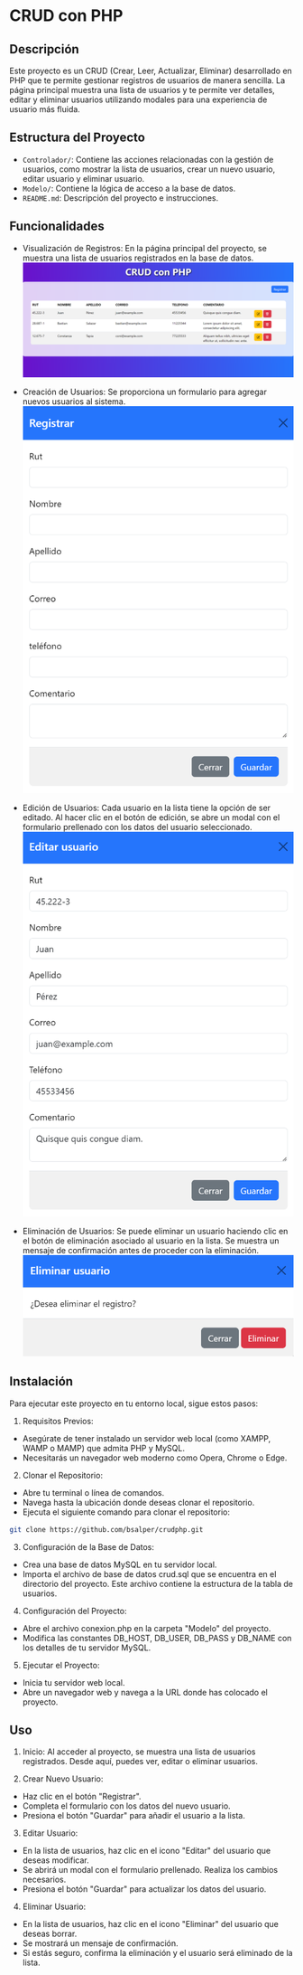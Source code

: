 # CRUD con PHP

## Descripción

Este proyecto es un CRUD (Crear, Leer, Actualizar, Eliminar) desarrollado en PHP que te permite gestionar registros de usuarios de manera sencilla. La página principal muestra una lista de usuarios y te permite ver detalles, editar y eliminar usuarios utilizando modales para una experiencia de usuario más fluida.

## Estructura del Proyecto

- `Controlador/`:  Contiene las acciones relacionadas con la gestión de usuarios, como mostrar la lista de usuarios, crear un nuevo usuario, editar usuario y eliminar usuario.
- `Modelo/`: Contiene la lógica de acceso a la base de datos.
- `README.md`: Descripción del proyecto e instrucciones.

## Funcionalidades

- Visualización de Registros: En la página principal del proyecto, se muestra una lista de usuarios registrados en la base de datos.
![ver](./Images/ver.png)

- Creación de Usuarios: Se proporciona un formulario para agregar nuevos usuarios al sistema.
![registro](./Images/registro.png)

- Edición de Usuarios: Cada usuario en la lista tiene la opción de ser editado. Al hacer clic en el botón de edición, se abre un modal con el formulario prellenado con los datos del usuario seleccionado.
![editar](./Images/editar.png)

- Eliminación de Usuarios: Se puede eliminar un usuario haciendo clic en el botón de eliminación asociado al usuario en la lista. Se muestra un mensaje de confirmación antes de proceder con la eliminación.
![eliminar](./Images/eliminar.png)

## Instalación

Para ejecutar este proyecto en tu entorno local, sigue estos pasos:

1. Requisitos Previos:
- Asegúrate de tener instalado un servidor web local (como XAMPP, WAMP o MAMP) que admita PHP y MySQL.
- Necesitarás un navegador web moderno como Opera, Chrome o Edge.

2. Clonar el Repositorio:
- Abre tu terminal o línea de comandos.
- Navega hasta la ubicación donde deseas clonar el repositorio.
- Ejecuta el siguiente comando para clonar el repositorio:
```bash
git clone https://github.com/bsalper/crudphp.git
```

3. Configuración de la Base de Datos:
- Crea una base de datos MySQL en tu servidor local.
- Importa el archivo de base de datos crud.sql que se encuentra en el directorio del proyecto. Este archivo contiene la estructura de la tabla de usuarios.

4. Configuración del Proyecto:
- Abre el archivo conexion.php en la carpeta "Modelo" del proyecto.
- Modifica las constantes DB_HOST, DB_USER, DB_PASS y DB_NAME con los detalles de tu servidor MySQL.

5. Ejecutar el Proyecto:
- Inicia tu servidor web local.
- Abre un navegador web y navega a la URL donde has colocado el proyecto.

## Uso

1. Inicio: Al acceder al proyecto, se muestra una lista de usuarios registrados. Desde aquí, puedes ver, editar o eliminar usuarios.

2. Crear Nuevo Usuario:

- Haz clic en el botón "Registrar".
- Completa el formulario con los datos del nuevo usuario.
- Presiona el botón "Guardar" para añadir el usuario a la lista.

3. Editar Usuario:

- En la lista de usuarios, haz clic en el icono "Editar" del usuario que deseas modificar.
- Se abrirá un modal con el formulario prellenado. Realiza los cambios necesarios.
- Presiona el botón "Guardar" para actualizar los datos del usuario.

4. Eliminar Usuario:

- En la lista de usuarios, haz clic en el icono "Eliminar" del usuario que deseas borrar.
- Se mostrará un mensaje de confirmación.
- Si estás seguro, confirma la eliminación y el usuario será eliminado de la lista.
